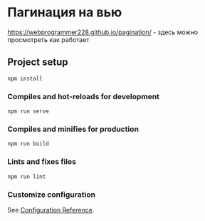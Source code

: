 # Пагинация на вью
 https://webprogrammer228.github.io/pagination/ - здесь можно просмотреть как работает

## Project setup
```
npm install
```

### Compiles and hot-reloads for development
```
npm run serve
```

### Compiles and minifies for production
```
npm run build
```

### Lints and fixes files
```
npm run lint
```

### Customize configuration
See [Configuration Reference](https://cli.vuejs.org/config/).
